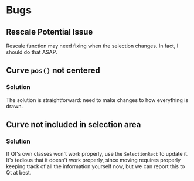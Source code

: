 # Bugs

## Rescale Potential Issue

Rescale function may need fixing when the selection changes. In fact, I should do that ASAP.

## Curve `pos()` not centered

### Solution

The solution is straightforward: need to make changes to how everything is drawn.

## Curve not included in selection area

### Solution

If Qt's own classes won't work properly, use the `SelectionRect` to update it. It's tedious that it doesn't work properly, since moving requires properly keeping track of all the information yourself now, but we can report this to Qt at best.